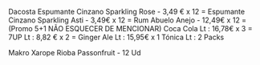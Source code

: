 
Dacosta
Espumante Cinzano Sparkling Rose - 3,49 € x 12 = 
Espumante Cinzano Sparkling Asti - 3,49€ x 12 =
Rum Abuelo Anejo - 12,49€ x 12 = 
(Promo 5+1 NÃO ESQUECER DE MENCIONAR)
Coca Cola Lt : 16,78€ x 3 = 
7UP Lt : 8,82 € x 2 = 
Ginger Ale Lt : 15,95€ x 1
Tónica Lt : 2 Packs 




Makro
Xarope Rioba Passonfruit - 12 Ud
